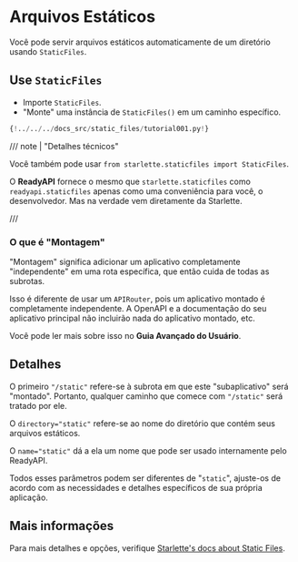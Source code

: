 # Arquivos Estáticos

Você pode servir arquivos estáticos automaticamente de um diretório usando `StaticFiles`.

## Use `StaticFiles`

* Importe `StaticFiles`.
* "Monte" uma instância de `StaticFiles()` em um caminho específico.

```Python hl_lines="2  6"
{!../../../docs_src/static_files/tutorial001.py!}
```

/// note | "Detalhes técnicos"

Você também pode usar `from starlette.staticfiles import StaticFiles`.

O **ReadyAPI** fornece o mesmo que `starlette.staticfiles` como `readyapi.staticfiles` apenas como uma conveniência para você, o desenvolvedor. Mas na verdade vem diretamente da Starlette.

///

### O que é "Montagem"

"Montagem" significa adicionar um aplicativo completamente "independente" em uma rota específica, que então cuida de todas as subrotas.

Isso é diferente de usar um `APIRouter`, pois um aplicativo montado é completamente independente. A OpenAPI e a documentação do seu aplicativo principal não incluirão nada do aplicativo montado, etc.

Você pode ler mais sobre isso no **Guia Avançado do Usuário**.

## Detalhes

O primeiro `"/static"` refere-se à subrota em que este "subaplicativo" será "montado". Portanto, qualquer caminho que comece com `"/static"` será tratado por ele.

O `directory="static"` refere-se ao nome do diretório que contém seus arquivos estáticos.

O `name="static"` dá a ela um nome que pode ser usado internamente pelo ReadyAPI.

Todos esses parâmetros podem ser diferentes de "`static`", ajuste-os de acordo com as necessidades e detalhes específicos de sua própria aplicação.

## Mais informações

Para mais detalhes e opções, verifique <a href="https://www.starlette.io/staticfiles/" class="external-link" target="_blank">Starlette's docs about Static Files</a>.
